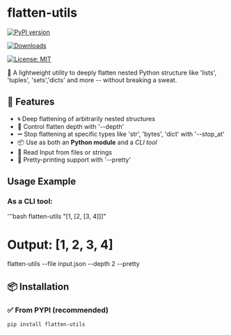 

# flatten-utils
[![PyPI version](https://badge.fury.io/py/flatten-utils.svg)](https://pypi.org/project/flatten-utils/)

[![Downloads](https://static.pepy.tech/badge/flatten-utils)](https://pepy.tech/project/flatten-utils)

[![License: MIT](https://img.shields.io/badge/License-MIT-yellow.svg)](https://opensource.org/license/MIT)


🔧 A lightweight utility to deeply flatten nested Python structure like 'lists', 'tuples', 'sets','dicts' and more -- without breaking a sweat.

## 🚀 Features 

- 🌀 Deep flattening of arbitrarily nested structures
- 🔂 Control flatten depth with '--depth'
- ➖ Stop flattening at specific types like 'str', 'bytes', 'dict' with '--stop_at'
- 📦 Use as both an **Python module** and a *CLI tool*
- 📁 Read Input from files or strings
- 🎨 Pretty-printing support with '--pretty'

## Usage Example

### As a CLI tool:

'''bash
flatten-utils "[1, [2, [3, 4]]]"
# Output: [1, 2, 3, 4]

flatten-utils --file input.json --depth 2 --pretty


## 📦 Installation

### ✅ From PYPI (recommended)

```bash
pip install flatten-utils




